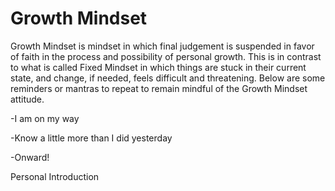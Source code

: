 
# Growth Mindset

Growth Mindset is mindset in which final judgement is suspended in favor of faith in the process and possibility of personal growth.  This is in contrast to what is called Fixed Mindset in which things are stuck in their current state, and change, if needed, feels difficult and threatening.  Below are some reminders or mantras to repeat to remain mindful of the Growth Mindset attitude.

-I am on my way

-Know a little more than I did yesterday

-Onward!

Personal Introduction
